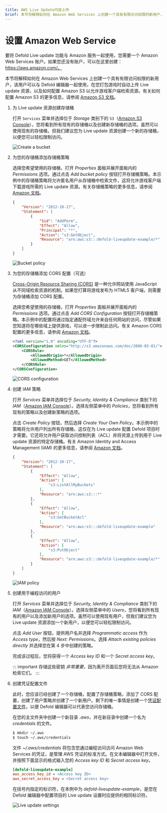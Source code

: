 ```yaml
---
title: AWS Live Update内容上传
brief: 本节将解释如何在 Amazon Web Services 上创建一个具有有限访问权限的新用户，该用户可以与 Defold 编辑器一起使用，在您打包游戏时自动上传 Live update 资源。
---
```


# 设置 Amazon Web Service

要将 Defold Live update 功能与 Amazon 服务一起使用，您需要一个 Amazon Web Services 账户。如果您还没有账户，可以在这里创建：https://aws.amazon.com/。

本节将解释如何在 Amazon Web Services 上创建一个具有有限访问权限的新用户，该用户可以与 Defold 编辑器一起使用，在您打包游戏时自动上传 Live update 资源，以及如何配置 Amazon S3 以允许游戏客户端检索资源。有关如何配置 Amazon S3 的更多信息，请参阅 [Amazon S3 文档](http://docs.aws.amazon.com/AmazonS3/latest/dev/Welcome.html)。

1. 为 Live update 资源创建存储桶

    打开 `Services` 菜单并选择位于 _Storage_ 类别下的 `S3`（[Amazon S3 Console](https://console.aws.amazon.com/s3)）。您将看到所有现有的存储桶以及创建新存储桶的选项。虽然可以使用现有的存储桶，但我们建议您为 Live update 资源创建一个新的存储桶，以便您可以轻松限制访问。
    
    ![Create a bucket](images/live-update/01-create-bucket.png)

2. 为您的存储桶添加存储桶策略

    选择您希望使用的存储桶，打开 *Properties* 面板并展开面板内的 *Permissions* 选项。通过点击 *Add bucket policy* 按钮打开存储桶策略。本示例中的存储桶策略将允许匿名用户从存储桶中检索文件，这将允许游戏客户端下载游戏所需的 Live update 资源。有关存储桶策略的更多信息，请参阅 [Amazon 文档](https://docs.aws.amazon.com/AmazonS3/latest/dev/using-iam-policies.html)。

    ```json
    {
        "Version": "2012-10-17",
        "Statement": [
            {
                "Sid": "AddPerm",
                "Effect": "Allow",
                "Principal": "*",
                "Action": "s3:GetObject",
                "Resource": "arn:aws:s3:::defold-liveupdate-example/*"
            }
        ]
    }
    ```

    ![Bucket policy](images/live-update/02-bucket-policy.png)

3. 为您的存储桶添加 CORS 配置（可选）

    [Cross-Origin Resource Sharing (CORS)](https://en.wikipedia.org/wiki/Cross-origin_resource_sharing) 是一种允许网站使用 JavaScript 从不同域检索资源的机制。如果您打算将游戏发布为 HTML5 客户端，则需要为存储桶添加 CORS 配置。

    选择您希望使用的存储桶，打开 *Properties* 面板并展开面板内的 *Permissions* 选项。通过点击 *Add CORS Configuration* 按钮打开存储桶策略。本示例中的配置将通过指定通配符域允许来自任何网站的访问，尽管如果您知道将在哪些域上提供游戏，可以进一步限制此访问。有关 Amazon CORS 配置的更多信息，请参阅 [Amazon 文档](https://docs.aws.amazon.com/AmazonS3/latest/dev/cors.html)。

    ```xml
    <?xml version="1.0" encoding="UTF-8"?>
    <CORSConfiguration xmlns="http://s3.amazonaws.com/doc/2006-03-01/">
        <CORSRule>
            <AllowedOrigin>*</AllowedOrigin>
            <AllowedMethod>GET</AllowedMethod>
        </CORSRule>
    </CORSConfiguration>
    ```

    ![CORS configuration](images/live-update/03-cors-configuration.png)

4. 创建 IAM 策略

    打开 *Services* 菜单并选择位于 _Security, Identity & Compliance_ 类别下的 *IAM*（[Amazon IAM Console](https://console.aws.amazon.com/iam)）。选择左侧菜单中的 *Policies*，您将看到所有现有的策略以及创建新策略的选项。

    点击 *Create Policy* 按钮，然后选择 _Create Your Own Policy_。本示例中的策略将允许用户列出所有存储桶，这仅在为 Live update 配置 Defold 项目时才需要。它还将允许用户获取访问控制列表（ACL）并将资源上传到用于 Live update 资源的特定存储桶。有关 Amazon Identity and Access Management (IAM) 的更多信息，请参阅 [Amazon 文档](http://docs.aws.amazon.com/IAM/latest/UserGuide/access.html)。

    ```json
    {
        "Version": "2012-10-17",
        "Statement": [
            {
                "Effect": "Allow",
                "Action": [
                    "s3:ListAllMyBuckets"
                ],
                "Resource": "arn:aws:s3:::*"
            },
            {
                "Effect": "Allow",
                "Action": [
                    "s3:GetBucketAcl"
                ],
                "Resource": "arn:aws:s3:::defold-liveupdate-example"
            },
            {
                "Effect": "Allow",
                "Action": [
                    "s3:PutObject"
                ],
                "Resource": "arn:aws:s3:::defold-liveupdate-example/*"
            }
        ]
    }
    ```

    ![IAM policy](images/live-update/04-create-policy.png)

5. 创建用于编程访问的用户

    打开 *Services* 菜单并选择位于 _Security, Identity & Compliance_ 类别下的 *IAM*（[Amazon IAM Console](https://console.aws.amazon.com/iam)）。选择左侧菜单中的 *Users*，您将看到所有现有的用户以及添加新用户的选项。虽然可以使用现有用户，但我们建议您为 Live update 资源添加一个新用户，以便您可以轻松限制访问。

    点击 *Add User* 按钮，提供用户名并选择 *Programmatic access* 作为 *Access type*，然后按 *Next: Permissions*。选择 *Attach existing policies directly* 并选择您在第 4 步中创建的策略。

    完成该过程后，您将获得一个 *Access key ID* 和一个 *Secret access key*。

    ::: important
    存储这些密钥 *非常重要*，因为离开页面后您将无法从 Amazon 检索它们。
    :::

6. 创建凭证配置文件

    此时，您应该已经创建了一个存储桶，配置了存储桶策略，添加了 CORS 配置，创建了用户策略并创建了一个新用户。剩下的唯一事情是创建一个[凭证配置文件](https://aws.amazon.com/blogs/security/a-new-and-standardized-way-to-manage-credentials-in-the-aws-sdks)，以便 Defold 编辑器可以代表您访问存储桶。

    在您的主文件夹中创建一个新目录 *.aws*，并在新目录中创建一个名为 *credentials* 的文件。

    ```bash
    $ mkdir ~/.aws
    $ touch ~/.aws/credentials
    ```

    文件 *~/.aws/credentials* 将包含您通过编程访问访问 Amazon Web Services 的凭证，是管理 AWS 凭证的标准方式。在文本编辑器中打开文件，并按照下面显示的格式输入您的 *Access key ID* 和 *Secret access key*。

    ```ini
    [defold-liveupdate-example]
    aws_access_key_id = <Access key ID>
    aws_secret_access_key = <Secret access key>
    ```

    在括号内指定的标识符，在本例中为 _defold-liveupdate-example_，是您在 Defold 编辑器中配置项目的 Live update 设置时应提供的相同标识符。

    ![Live update settings](images/live-update/05-liveupdate-settings.png)
